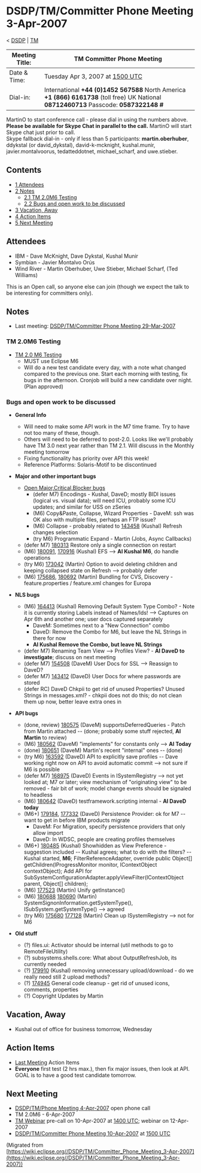 

DSDP/TM/Committer Phone Meeting 3-Apr-2007
==========================================

< [DSDP](https://wiki.eclipse.org/DSDP "DSDP")‎ | [TM](./TM "DSDP/TM")

| Meeting Title: | **TM Committer Phone Meeting** |
| --- | --- |
| Date & Time: | Tuesday Apr 3, 2007 at [1500 UTC](http://www.timeanddate.com/worldclock/meetingdetails.html?year=2007&month=4&day=3&hour=15&min=00&sec=0&p1=224&p2=159&p3=250&p4=136&p5=223&iv=1800) |
| Dial-in: | International **+44 (0)1452 567588**   North America **+1 (866) 6161738** (toll free)   UK National **08712460713**   Passcode: **0587322148 #** |

MartinO to start conference call - please dial in using the numbers above.  
**Please be available for Skype Chat in parallel to the call.** MartinO will start Skype chat just prior to call.  
Skype fallback dial-in - only if less than 5 participants: **martin.oberhuber**, ddykstal (or david\_dykstal), david-k-mcknight, kushal.munir, javier.montalvoorus, tedatteddotnet, michael\_scharf, and uwe.stieber.  

Contents
--------

*   [1 Attendees](#Attendees)
*   [2 Notes](#Notes)
    *   [2.1 TM 2.0M6 Testing](#TM-2.0M6-Testing)
    *   [2.2 Bugs and open work to be discussed](#Bugs-and-open-work-to-be-discussed)
*   [3 Vacation, Away](#Vacation.2C-Away)
*   [4 Action Items](#Action-Items)
*   [5 Next Meeting](#Next-Meeting)

Attendees
---------

*   IBM - Dave McKnight, Dave Dykstal, Kushal Munir
*   Symbian - Javier Montalvo Orús
*   Wind River - Martin Oberhuber, Uwe Stieber, Michael Scharf, (Ted Williams)

This is an Open call, so anyone else can join (though we expect the talk to be interesting for committers only).

Notes
-----

*   Last meeting: [DSDP/TM/Committer Phone Meeting 29-Mar-2007](./Committer_Phone_Meeting_29-Mar-2007 "DSDP/TM/Committer Phone Meeting 29-Mar-2007")

### TM 2.0M6 Testing

*   [TM 2.0 M6 Testing](./TM_2.0_M6_Testing "TM 2.0 M6 Testing")
    *   MUST use Eclipse M6
    *   Will do a new test candidate every day, with a note what changed compared to the previous one. Start each morning with testing, fix bugs in the afternoon. Cronjob will build a new candidate over night. (Plan approved)

### Bugs and open work to be discussed

*   **General Info**
    *   Will need to make some API work in the M7 time frame. Try to have not too many of these, though.
    *   Others will need to be deferred to post-2.0. Looks like we'll probably have TM 3.0 next year rather than TM 2.1. Will discuss in the Monthly meeting tomorrow
    *   Fixing functionality has priority over API this week!
    *   Reference Platforms: Solaris-Motif to be discontinued

  

*   **Major and other important bugs**
    *   [Open Major,Critical,Blocker bugs](https://bugs.eclipse.org/bugs/buglist.cgi?query_format=advanced&classification=DSDP&product=Target+Management&bug_status=UNCONFIRMED&bug_status=NEW&bug_status=ASSIGNED&bug_status=REOPENED&bug_severity=blocker&bug_severity=critical&bug_severity=major&cmdtype=doit)
        *   (defer M7) Encodings - Kushal, DaveD; mostly BIDI issues (logical vs. visual data); will need ICU, probably some ICU updates; and similar for USS on zSeries
        *   (M6) Copy&Paste, Collapse, Wizard Properties - DaveM: ssh was OK also with multiple files, perhaps an FTP issue?
        *   (M6) Collapse - probably related to [143458](https://bugs.eclipse.org/bugs/show_bug.cgi?id=143458) (Kushal) Refresh changes selection
        *   (try M6) Programmatic Expand - Martin (Jobs, Async Callbacks)
    *   (defer M7) [180313](https://bugs.eclipse.org/bugs/show_bug.cgi?id=180313) Restore only a single connection on restart
    *   (M6) [180091](https://bugs.eclipse.org/bugs/show_bug.cgi?id=180091), [170916](https://bugs.eclipse.org/bugs/show_bug.cgi?id=170916) (Kushal) EFS --> **AI Kushal M6**, do handle operations
    *   (try M6) [173042](https://bugs.eclipse.org/bugs/show_bug.cgi?id=173042) (Martin) Option to avoid deleting children and keeping collapsed state on Refresh --> probably defer
    *   (M6) [175686](https://bugs.eclipse.org/bugs/show_bug.cgi?id=175686), [180692](https://bugs.eclipse.org/bugs/show_bug.cgi?id=180692) (Martin) Bundling for CVS, Discovery - feature.properties / feature.xml changes for Europa

  

*   **NLS bugs**
    *   (M6) [164413](https://bugs.eclipse.org/bugs/show_bug.cgi?id=164413) (Kushal) Removing Default System Type Combo? - Note it is currently storing Labels instead of Names/Ids! --> Captures on Apr 6th and another one; user docs captured separately
        *   DaveM: Sometimes next to a "New Connection" combo
        *   DaveD: Remove the Combo for M6, but leave the NL Strings in there for now
        *   **AI Kushal Remove the Combo, but leave NL Strings**
    *   (defer M7) Renaming Team View --> Profiles View? - **AI DaveD to investigate**; discuss on next meeting
    *   (defer M7) [154508](https://bugs.eclipse.org/bugs/show_bug.cgi?id=154508) (DaveM) User Docs for SSL --> Reassign to DaveD?
    *   (defer M7) [143412](https://bugs.eclipse.org/bugs/show_bug.cgi?id=143412) (DaveD) User Docs for where passwords are stored
    *   (defer RC) DaveD Chkpii to get rid of unused Properties? Unused Strings in messages.xml? - chkpii does not do this; do not clean them up now, better leave extra ones in

  

*   **API bugs**
    *   (done, review) [180575](https://bugs.eclipse.org/bugs/show_bug.cgi?id=180575) (DaveM) supportsDeferredQueries - Patch from Martin attached -- (done; probably some stuff rejected, **AI Martin** to review)
    *   (M6) [180562](https://bugs.eclipse.org/bugs/show_bug.cgi?id=180562) (DaveM) "implements" for constants only --> **AI Today**
    *   (done) [180651](https://bugs.eclipse.org/bugs/show_bug.cgi?id=180651) (DaveM) Martin's recent "internal" ones -- (done)
    *   (try M6) [163592](https://bugs.eclipse.org/bugs/show_bug.cgi?id=163592) (DaveD) API to explicitly save profiles -- Dave working right now on API to avoid automatic commit --> not sure if M6 is possible
    *   (defer M7) [168975](https://bugs.eclipse.org/bugs/show_bug.cgi?id=168975) (DaveD) Events in ISystemRegistry --> not yet looked at; M7 or later; view mechanism of "originating view" to be removed - fair bit of work; model change events should be signaled to headless
    *   (M6) [180642](https://bugs.eclipse.org/bugs/show_bug.cgi?id=180642) (DaveD) testframework.scripting internal - **AI DaveD today**
    *   (M6+) [179184](https://bugs.eclipse.org/bugs/show_bug.cgi?id=179184), [177332](https://bugs.eclipse.org/bugs/show_bug.cgi?id=177332) (DaveD) Persistence Provider: ok for M7 -- want to get in before IBM products migrate
        *   DaveM: For Migration, specify persistence providers that only allow import
        *   DaveD: In WDSC, people are creating profiles themselves
    *   (M6+) [180485](https://bugs.eclipse.org/bugs/show_bug.cgi?id=180485) (Kushal) Showhidden as View Preference - suggestion included -- Kushal agrees; what to do with the filters? -- Kushal started, **M6**; FilterReferenceAdapter, override public Object\[\] getChildren(IProgressMonitor monitor, IContextObject contextObject); Add API for SubSystemConfigurationAdapter.applyViewFilter(IContextObject parent, Object\[\] children);
    *   (M6) [177523](https://bugs.eclipse.org/bugs/show_bug.cgi?id=177523) (Martin) Unify getInstance()
    *   (M6) [180688](https://bugs.eclipse.org/bugs/show_bug.cgi?id=180688) [180690](https://bugs.eclipse.org/bugs/show_bug.cgi?id=180690) (Martin) SystemSignonInformation.getSystemType(), ISubSystem.getSystemType() --> agreed
    *   (try M6) [175680](https://bugs.eclipse.org/bugs/show_bug.cgi?id=175680) [177128](https://bugs.eclipse.org/bugs/show_bug.cgi?id=177128) (Martin) Clean up ISystemRegistry --> not for M6

  

*   **Old stuff**
    *   (?) files.ui: Activator should be internal (util methods to go to RemoteFileUtility)
    *   (?) subsystems.shells.core: What about OutputRefreshJob, its currently needed
    *   (?) [179910](https://bugs.eclipse.org/bugs/show_bug.cgi?id=179910) (Kushal) removing unnecessary upload/download - do we really need still 2 upload methods?
    *   (?) [174945](https://bugs.eclipse.org/bugs/show_bug.cgi?id=174945) General code cleanup - get rid of unused icons, comments, properties
    *   (?) Copyright Updates by Martin

  

Vacation, Away
--------------

*   Kushal out of office for business tomorrow, Wednesday

Action Items
------------

*   [Last Meeting](./Committer_Phone_Meeting_29-Mar-2007#Action_Items "DSDP/TM/Committer Phone Meeting 29-Mar-2007") Action Items
*   **Everyone** first test (2 hrs max.), then fix major issues, then look at API. GOAL is to have a good test candidate tomorrow.

Next Meeting
------------

*   [DSDP/TM/Phone Meeting 4-Apr-2007](./Phone_Meeting_4-Apr-2007 "DSDP/TM/Phone Meeting 4-Apr-2007") open phone call
*   TM 2.0M6 - 6-Apr-2007
*   [TM Webinar](https://www.eclipse.org/community/webinars2006.php) pre-call on 10-Apr-2007 at [1400 UTC](http://www.timeanddate.com/worldclock/meetingdetails.html?year=2007&month=4&day=10&hour=14&min=00&sec=0&p1=224&p2=159&p3=250&p4=136&p5=223&iv=1800); webinar on 12-Apr-2007
*   [DSDP/TM/Committer Phone Meeting 10-Apr-2007](./Committer_Phone_Meeting_10-Apr-2007 "DSDP/TM/Committer Phone Meeting 10-Apr-2007") at [1500 UTC](http://www.timeanddate.com/worldclock/meetingdetails.html?year=2007&month=4&day=10&hour=15&min=00&sec=0&p1=224&p2=159&p3=250&p4=136&p5=223&iv=1800)


(Migrated from [https://wiki.eclipse.org//DSDP/TM/Committer_Phone_Meeting_3-Apr-2007](https://wiki.eclipse.org//DSDP/TM/Committer_Phone_Meeting_3-Apr-2007))